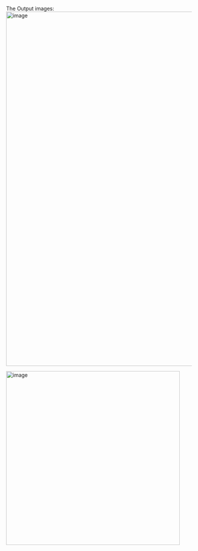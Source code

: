 The Output images:
<img width="960" alt="image" src="https://github.com/Hamor01/web_scrapping/assets/81221383/16937834-dc33-4c7e-b3f5-ff40945f4b2b">

<img width="471" alt="image" src="https://github.com/Hamor01/web_scrapping/assets/81221383/add94713-ddda-4063-9990-5bb08056e86b">





